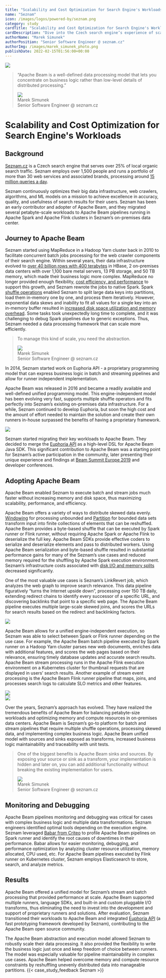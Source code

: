 ```yaml
---
title: "Scalability and Cost Optimization for Search Engine's Workloads"
name: "Seznam"
icon: /images/logos/powered-by/seznam.png
category: study
cardTitle: "Scalability and Cost Optimization for Search Engine's Workloads"
cardDescription: "Dive into the Czech search engine’s experience of scaling the on-premises infrastructure to learn more about the benefits of byte-based data shuffling and the use cases where Apache Beam portability and abstraction bring the utmost value."
authorName: "Marek Simunek"
authorPosition: "Senior Software Engineer @ seznam.cz"
authorImg: /images/marek_simunek_photo.png
publishDate: 2022-02-15T01:56:00+00:00
---
```

<!--
Licensed under the Apache License, Version 2.0 (the "License");
you may not use this file except in compliance with the License.
You may obtain a copy of the License at

http://www.apache.org/licenses/LICENSE-2.0

Unless required by applicable law or agreed to in writing, software
distributed under the License is distributed on an "AS IS" BASIS,
WITHOUT WARRANTIES OR CONDITIONS OF ANY KIND, either express or implied.
See the License for the specific language governing permissions and
limitations under the License.
-->
<div class="case-study-opinion">
    <div class="case-study-opinion-img">
        <img src="/images/logos/powered-by/seznam.png"/>
    </div>
    <blockquote class="case-study-quote-block">
      <p class="case-study-quote-text">
        “Apache Beam is a well-defined data processing model that lets you concentrate on business logic rather than low-level details of distributed processing.”
      </p>
      <div class="case-study-quote-author">
        <div class="case-study-quote-author-img">
            <img src="/images/marek_simunek_photo.png">
        </div>
        <div class="case-study-quote-author-info">
            <div class="case-study-quote-author-name">
              Marek Simunek
            </div>
            <div class="case-study-quote-author-position">
              Senior Software Engineer @ seznam.cz
            </div>
        </div>
      </div>
    </blockquote>
</div>
<div class="case-study-post">

# Scalability and Cost Optimization for Search Engine's Workloads

## Background

[Seznam.cz](https://www.seznam.cz/) is a Czech search engine that serves over 25% of local organic search traffic.
Seznam employs over 1,500 people and runs a portfolio of more than 30 web services and associated brands,
processing around [15 million queries a day](https://www.searchenginejournal.com/seznam-interview/302851/#close).

Seznam continuously optimizes their big data infrastructure, web crawlers, algorithms,
and ML models on a mission to achieve excellence in accuracy, quality, and usefulness of search results for their users.
Seznam has been an early contributor and adopter of Apache Beam, and they migrated several petabyte-scale workloads
to Apache Beam pipelines running in Apache Spark and Apache Flink clusters in Seznam’s on-premises data center.

## Journey to Apache Beam

Seznam started using MapReduce in a Hadoop Yarn cluster back in 2010 to facilitate concurrent batch jobs processing
for the web crawler components of their search engine.
Within several years, their data infrastructure evolved to [over 40 billion rows with 400 terabytes](https://www.youtube.com/watch?v=rJIpva0tD0g)
in HBase, 2 on-premises data centers with over 1,100 bare metal servers, 13 PB storage, and 50 TB memory, which made their business logic more complex.
MapReduce no longer provided enough flexibility, [cost efficiency, and performance](https://youtu.be/rJIpva0tD0g?t=130)
to support this growth, and Seznam rewrote the jobs to native Spark.
Spark [shuffle operations](https://spark.apache.org/docs/latest/rdd-programming-guide.html#shuffle-operations)
enabled Seznam to split large data keys into partitions, load them in-memory one by one, and process them iteratively.
However, exponential data skews and inability to fit all values for a single key into an in-memory buffer resulted in
[increased disk space utilization and memory overhead](https://spark.apache.org/docs/latest/rdd-programming-guide.html#performance-impact).
Some tasks took unexpectedly long time to complete, and it was challenging
to debug Spark pipelines due to generic exceptions. Thus, Seznam needed a data processing framework that can scale more efficiently.

<blockquote class="case-study-quote-block case-study-quote-wrapped">
  <p class="case-study-quote-text">
    To manage this kind of scale, you need the abstraction.
  </p>
  <div class="case-study-quote-author">
    <div class="case-study-quote-author-img">
        <img src="/images/marek_simunek_photo.png">
    </div>
    <div class="case-study-quote-author-info">
        <div class="case-study-quote-author-name">
          Marek Simunek
        </div>
        <div class="case-study-quote-author-position">
          Senior Software Engineer @ seznam.cz
        </div>
    </div>
  </div>
</blockquote>

In 2014, Seznam started work on Euphoria API - a proprietary programming model that can express business logic
in batch and streaming pipelines and allow for runner independent implementation.

Apache Beam was released in 2016 and became a readily available and well-defined unified programming model.
This engine-independent model has been evolving very fast, supports multiple shuffle operators and fits perfectly
into Seznam’s existing on-premises data infrastructure. For a while, Seznam continued to develop Euphoria,
but soon the high cost and the amount of effort needed to maintain the solution and create their own
runners in-house surpassed the benefits of having a proprietary framework.

<div class="post-scheme">
    <img src="/images/seznam_scheme_1.png">
</div>

Seznam started migrating their key workloads to Apache Beam.
They decided to merge the [Euphoria API](https://beam.apache.org/documentation/sdks/java/euphoria/)
as a high-level DSL for Apache Beam Java SDK.
This significant contribution to Apache Beam was a starting point for Seznam’s active participation in the community,
later presenting their unique experience and findings at [Beam Summit Europe 2019](https://www.youtube.com/watch?v=ZIFtmx8nBow)
and developer conferences.

## Adopting Apache Beam

Apache Beam enabled Seznam to execute batch and stream jobs much faster without increasing memory and disk space,
thus maximizing scalability, performance, and efficiency.

Apache Beam offers a variety of ways to distribute skewed data evenly.
[Windowing](https://beam.apache.org/documentation/programming-guide/#windowing)
for processing unbounded and [Partition](https://beam.apache.org/documentation/transforms/java/elementwise/partition/)
for bounded data sets transform input into finite
collections of elements that can be reshuffled. Apache Beam provides a byte-based shuffle that can be
executed by Spark runner or Flink runner, without requiring Apache Spark or Apache Flink to deserialize the full key.
Apache Beam SDKs provide effective coders to serialize and deserialize elements and pass to distributed workers.
Using Apache Beam serialization and byte-based shuffle resulted in substantial performance gains for many of the
Seznam’s use cases and reduced memory required for the shuffling by Apache Spark execution environment.
Seznam’s infrastructure costs associated with [disk I/O and memory splits](https://youtu.be/rJIpva0tD0g?t=522)
decreased significantly.

One of the most valuable use cases is Seznam’s LinkRevert job, which analyzes the web graph to improve search relevance.
This data pipeline figuratively “turns the Internet upside down”, processing over 150 TB daily,
extending redirect chains to identify every successor of a specific URL, and discovering backlinks that point to a specific web page.
The Apache Beam pipeline executes multiple large-scale skewed joins, and scores the URLs for search results based on the redirect and backlinking factors.

<div class="post-scheme">
    <img src="/images/seznam_scheme_2.png">
</div>

Apache Beam allows for a unified engine-independent execution, so Seznam was able to select between
Spark or Flink runner depending on the use case. For example, the Apache Beam batch pipeline executed by
Spark runner on a Hadoop Yarn cluster parses new web documents, enriches data with additional features,
and scores the web pages based on their relevance, ensuring timely database updates and accurate search results.
Apache Beam stream processing runs in the Apache Flink execution environment on a Kubernetes cluster for thumbnail
requests that are displayed in users’ search results. Another example of stream event processing is the Apache Beam Flink
runner pipeline that maps, joins, and processes search logs to calculate SLO metrics and other features.

<div class="post-scheme">
    <img src="/images/seznam_scheme_3.png">
</div>
<div class="post-scheme">
    <img src="/images/seznam_scheme_4.png">
</div>

Over the years, Seznam’s approach has evolved. They have realized the tremendous benefits of Apache Beam
for balancing petabyte-size workloads and optimizing memory and compute resources in on-premises data centers.
Apache Beam is Seznam’s go-to platform for batch and stream pipelines that require multiple shuffle operations,
processing skewed data, and implementing complex business logic. Apache Beam unified model with sources
and sinks exposed as transforms, increased business logic maintainability and traceability with unit tests.

<blockquote class="case-study-quote-block case-study-quote-wrapped">
  <p class="case-study-quote-text">
    One of the biggest benefits is Apache Beam sinks and sources. By exposing your source or sink as a transform, your implementation is hidden and later on, you can add additional functionality without breaking the existing implementation for users.
  </p>
  <div class="case-study-quote-author">
    <div class="case-study-quote-author-img">
        <img src="/images/marek_simunek_photo.png">
    </div>
    <div class="case-study-quote-author-info">
        <div class="case-study-quote-author-name">
          Marek Simunek
        </div>
        <div class="case-study-quote-author-position">
          Senior Software Engineer @ seznam.cz
        </div>
    </div>
  </div>
</blockquote>

## Monitoring and Debugging

Apache Beam pipelines monitoring and debugging was critical for cases with complex business logic and
multiple data transformations. Seznam engineers identified optimal tools depending on the execution engine.
Seznam leveraged [Babar from Criteo](https://github.com/criteo/babar) to profile Apache Beam pipelines
on Spark runner and identify the root causes
of downtimes in their performance. Babar allows for easier monitoring, debugging, and performance optimization
by analyzing cluster resource utilization, memory allocated, CPU used, etc. For Apache Beam pipelines executed by Flink runner
on Kubernetes cluster, Seznam employs Elasticsearch to store, search, and analyze metrics.

## Results

Apache Beam offered a unified model for Seznam’s stream and batch processing that provided performance at scale.
Apache Beam supported multiple runners, language SDKs, and built-in and custom pluggable I/O transforms,
thus eliminating the need to invest into the development and support of proprietary runners and solutions.
After evaluation, Seznam transitioned their workloads to Apache Beam and integrated
[Euphoria API](https://beam.apache.org/documentation/sdks/java/euphoria/)
(a fast prototyping framework developed by Seznam), contributing to the Apache Beam open source community.

The Apache Beam abstraction and execution model allowed Seznam to robustly scale their data processing.
It also provided the flexibility to write the business logic just once and keep freedom of choice between runners.
The model was especially valuable for pipeline maintainability in complex use cases.
Apache Beam helped overcome memory and compute resource constraints by reshuffling unevenly distributed data into manageable partitions.
{{< case_study_feedback Seznam >}}
</div>
<div class="clear-nav"></div>
